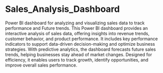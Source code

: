 # Sales_Analysis_Dashboard
Power BI dashboard for analyzing and visualizing sales data to track performance and Future trends.
This Power BI dashboard provides an interactive analysis of sales data, offering insights into revenue trends, customer behavior, and product performance. It includes key performance indicators to support data-driven decision-making and optimize business strategies. With predictive analytics, the dashboard forecasts future sales trends, helping businesses stay ahead of market changes. Designed for efficiency, it enables users to track growth, identify opportunities, and improve overall sales performance.
